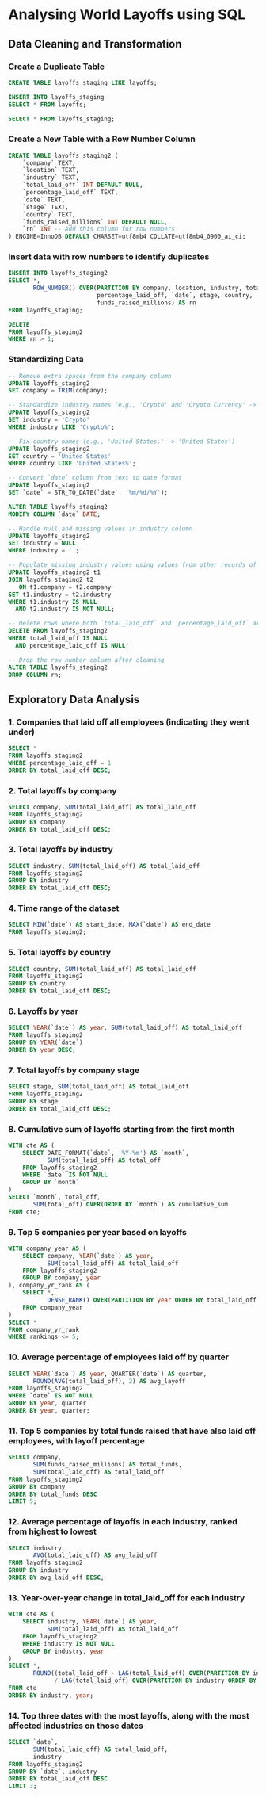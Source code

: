 # Analysing World Layoffs using SQL
## Data Cleaning and Transformation

### Create a Duplicate Table
```sql
CREATE TABLE layoffs_staging LIKE layoffs;

INSERT INTO layoffs_staging
SELECT * FROM layoffs;

SELECT * FROM layoffs_staging;
```

### Create a New Table with a Row Number Column
```sql
CREATE TABLE layoffs_staging2 (
    `company` TEXT,
    `location` TEXT,
    `industry` TEXT,
    `total_laid_off` INT DEFAULT NULL,
    `percentage_laid_off` TEXT,
    `date` TEXT,
    `stage` TEXT,
    `country` TEXT,
    `funds_raised_millions` INT DEFAULT NULL,
    `rn` INT -- Add this column for row numbers
) ENGINE=InnoDB DEFAULT CHARSET=utf8mb4 COLLATE=utf8mb4_0900_ai_ci;
```

### Insert data with row numbers to identify duplicates
```sql
INSERT INTO layoffs_staging2
SELECT *, 
       ROW_NUMBER() OVER(PARTITION BY company, location, industry, total_laid_off, 
                         percentage_laid_off, `date`, stage, country, 
                         funds_raised_millions) AS rn
FROM layoffs_staging;

DELETE 
FROM layoffs_staging2
WHERE rn > 1;
```
### Standardizing Data

```sql
-- Remove extra spaces from the company column
UPDATE layoffs_staging2
SET company = TRIM(company);

-- Standardize industry names (e.g., 'Crypto' and 'Crypto Currency' -> 'Crypto')
UPDATE layoffs_staging2
SET industry = 'Crypto'
WHERE industry LIKE 'Crypto%';

-- Fix country names (e.g., 'United States.' -> 'United States')
UPDATE layoffs_staging2
SET country = 'United States'
WHERE country LIKE 'United States%';

-- Convert `date` column from text to date format
UPDATE layoffs_staging2
SET `date` = STR_TO_DATE(`date`, '%m/%d/%Y');

ALTER TABLE layoffs_staging2
MODIFY COLUMN `date` DATE;

-- Handle null and missing values in industry column
UPDATE layoffs_staging2
SET industry = NULL
WHERE industry = '';

-- Populate missing industry values using values from other records of the same company
UPDATE layoffs_staging2 t1
JOIN layoffs_staging2 t2
   ON t1.company = t2.company
SET t1.industry = t2.industry
WHERE t1.industry IS NULL 
  AND t2.industry IS NOT NULL;

-- Delete rows where both `total_laid_off` and `percentage_laid_off` are null
DELETE FROM layoffs_staging2
WHERE total_laid_off IS NULL 
  AND percentage_laid_off IS NULL;

-- Drop the row number column after cleaning
ALTER TABLE layoffs_staging2
DROP COLUMN rn;
``` 
## Exploratory Data Analysis

### 1. Companies that laid off all employees (indicating they went under)
```sql
SELECT * 
FROM layoffs_staging2
WHERE percentage_laid_off = 1
ORDER BY total_laid_off DESC;
```
### 2. Total layoffs by company
```sql
SELECT company, SUM(total_laid_off) AS total_laid_off
FROM layoffs_staging2
GROUP BY company
ORDER BY total_laid_off DESC;
```

### 3. Total layoffs by industry
```sql
SELECT industry, SUM(total_laid_off) AS total_laid_off
FROM layoffs_staging2
GROUP BY industry
ORDER BY total_laid_off DESC;
```

### 4. Time range of the dataset
```sql
SELECT MIN(`date`) AS start_date, MAX(`date`) AS end_date
FROM layoffs_staging2;
```

### 5. Total layoffs by country
```sql
SELECT country, SUM(total_laid_off) AS total_laid_off
FROM layoffs_staging2
GROUP BY country
ORDER BY total_laid_off DESC;
```

### 6. Layoffs by year
```sql
SELECT YEAR(`date`) AS year, SUM(total_laid_off) AS total_laid_off
FROM layoffs_staging2
GROUP BY YEAR(`date`)
ORDER BY year DESC;
```

### 7. Total layoffs by company stage
```sql
SELECT stage, SUM(total_laid_off) AS total_laid_off
FROM layoffs_staging2
GROUP BY stage
ORDER BY total_laid_off DESC;
```

### 8. Cumulative sum of layoffs starting from the first month
```sql
WITH cte AS (
    SELECT DATE_FORMAT(`date`, '%Y-%m') AS `month`, 
           SUM(total_laid_off) AS total_off
    FROM layoffs_staging2
    WHERE `date` IS NOT NULL
    GROUP BY `month`
)
SELECT `month`, total_off, 
       SUM(total_off) OVER(ORDER BY `month`) AS cumulative_sum
FROM cte;
```

### 9. Top 5 companies per year based on layoffs
```sql
WITH company_year AS (
    SELECT company, YEAR(`date`) AS year, 
           SUM(total_laid_off) AS total_laid_off
    FROM layoffs_staging2
    GROUP BY company, year
), company_yr_rank AS (
    SELECT *, 
           DENSE_RANK() OVER(PARTITION BY year ORDER BY total_laid_off DESC) AS rankings
    FROM company_year
)
SELECT * 
FROM company_yr_rank
WHERE rankings <= 5;
```

### 10. Average percentage of employees laid off by quarter
```sql
SELECT YEAR(`date`) AS year, QUARTER(`date`) AS quarter, 
       ROUND(AVG(total_laid_off), 2) AS avg_layoff
FROM layoffs_staging2
WHERE `date` IS NOT NULL
GROUP BY year, quarter
ORDER BY year, quarter;
```

### 11. Top 5 companies by total funds raised that have also laid off employees, with layoff percentage
```sql
SELECT company, 
       SUM(funds_raised_millions) AS total_funds, 
       SUM(total_laid_off) AS total_laid_off
FROM layoffs_staging2
GROUP BY company
ORDER BY total_funds DESC
LIMIT 5;
```

### 12. Average percentage of layoffs in each industry, ranked from highest to lowest
```sql
SELECT industry, 
       AVG(total_laid_off) AS avg_laid_off
FROM layoffs_staging2
GROUP BY industry
ORDER BY avg_laid_off DESC;
```

### 13. Year-over-year change in total_laid_off for each industry
```sql
WITH cte AS (
    SELECT industry, YEAR(`date`) AS year, 
           SUM(total_laid_off) AS total_laid_off
    FROM layoffs_staging2
    WHERE industry IS NOT NULL
    GROUP BY industry, year
)
SELECT *, 
       ROUND((total_laid_off - LAG(total_laid_off) OVER(PARTITION BY industry ORDER BY year)) 
             / LAG(total_laid_off) OVER(PARTITION BY industry ORDER BY year) * 100, 2) AS percentage_change
FROM cte
ORDER BY industry, year;
```

### 14. Top three dates with the most layoffs, along with the most affected industries on those dates
```sql
SELECT `date`, 
       SUM(total_laid_off) AS total_laid_off, 
       industry
FROM layoffs_staging2
GROUP BY `date`, industry
ORDER BY total_laid_off DESC
LIMIT 3;
```
